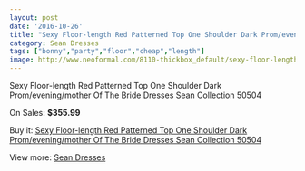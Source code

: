 ```yaml
---
layout: post
date: '2016-10-26'
title: "Sexy Floor-length Red Patterned Top One Shoulder Dark Prom/evening/mother Of The Bride Dresses Sean Collection 50504"
category: Sean Dresses
tags: ["bonny","party","floor","cheap","length"]
image: http://www.neoformal.com/8110-thickbox_default/sexy-floor-length-red-patterned-top-one-shoulder-dark-prom-evening-mother-of-the-bride-dresses-sean-collection-50504.jpg
---
```

Sexy Floor-length Red Patterned Top One Shoulder Dark Prom/evening/mother Of The Bride Dresses Sean Collection 50504

On Sales: **$355.99**
<a href="https://www.neoformal.com/en/sean-dresses/2857-sexy-floor-length-red-patterned-top-one-shoulder-dark-prom-evening-mother-of-the-bride-dresses-sean-collection-50504.html"><amp-img layout="responsive" width="600" height="600" src="//www.neoformal.com/8110-thickbox_default/sexy-floor-length-red-patterned-top-one-shoulder-dark-prom-evening-mother-of-the-bride-dresses-sean-collection-50504.jpg" alt="Sexy Floor-length Red Patterned Top One Shoulder Dark Prom/evening/mother Of The Bride Dresses Sean Collection 50504 0" /></a>
<a href="https://www.neoformal.com/en/sean-dresses/2857-sexy-floor-length-red-patterned-top-one-shoulder-dark-prom-evening-mother-of-the-bride-dresses-sean-collection-50504.html"><amp-img layout="responsive" width="600" height="600" src="//www.neoformal.com/8111-thickbox_default/sexy-floor-length-red-patterned-top-one-shoulder-dark-prom-evening-mother-of-the-bride-dresses-sean-collection-50504.jpg" alt="Sexy Floor-length Red Patterned Top One Shoulder Dark Prom/evening/mother Of The Bride Dresses Sean Collection 50504 1" /></a>
<a href="https://www.neoformal.com/en/sean-dresses/2857-sexy-floor-length-red-patterned-top-one-shoulder-dark-prom-evening-mother-of-the-bride-dresses-sean-collection-50504.html"><amp-img layout="responsive" width="600" height="600" src="//www.neoformal.com/8112-thickbox_default/sexy-floor-length-red-patterned-top-one-shoulder-dark-prom-evening-mother-of-the-bride-dresses-sean-collection-50504.jpg" alt="Sexy Floor-length Red Patterned Top One Shoulder Dark Prom/evening/mother Of The Bride Dresses Sean Collection 50504 2" /></a>

Buy it: [Sexy Floor-length Red Patterned Top One Shoulder Dark Prom/evening/mother Of The Bride Dresses Sean Collection 50504](https://www.neoformal.com/en/sean-dresses/2857-sexy-floor-length-red-patterned-top-one-shoulder-dark-prom-evening-mother-of-the-bride-dresses-sean-collection-50504.html "Sexy Floor-length Red Patterned Top One Shoulder Dark Prom/evening/mother Of The Bride Dresses Sean Collection 50504")

View more: [Sean Dresses](https://www.neoformal.com/en/27-sean-dresses "Sean Dresses")